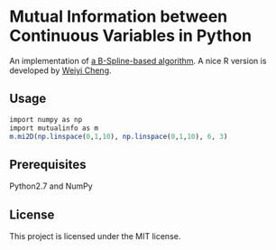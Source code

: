 Mutual Information between Continuous Variables in Python
====

An implementation of [a B-Spline-based algorithm](https://bmcbioinformatics.biomedcentral.com/articles/10.1186/1471-2105-5-118). A nice R version is developed by [Weiyi Cheng](https://github.com/weiyi-bitw/cafr).

## Usage ##

```r
import numpy as np
import mutualinfo as m
m.mi2D(np.linspace(0,1,10), np.linspace(0,1,10), 6, 3)
```

## Prerequisites ##

Python2.7 and NumPy

## License ##

This project is licensed under the MIT license.